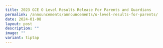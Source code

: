 ```yaml
---
title: 2023 GCE O Level Results Release For Parents and Guardians
permalink: /announcements/announcements/o-level-results-for-parents/
date: 2024-01-08
layout: post
description: ""
image: ""
variant: tiptap
---
```

